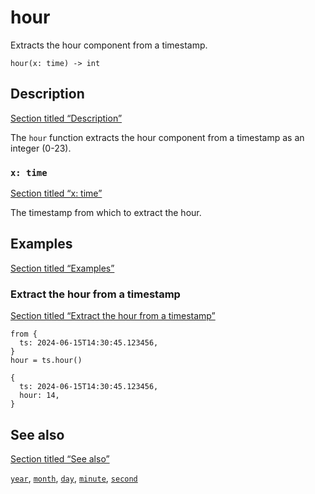 # hour

Extracts the hour component from a timestamp.

```tql
hour(x: time) -> int
```

## Description

[Section titled “Description”](#description)

The `hour` function extracts the hour component from a timestamp as an integer (0-23).

### `x: time`

[Section titled “x: time”](#x-time)

The timestamp from which to extract the hour.

## Examples

[Section titled “Examples”](#examples)

### Extract the hour from a timestamp

[Section titled “Extract the hour from a timestamp”](#extract-the-hour-from-a-timestamp)

```tql
from {
  ts: 2024-06-15T14:30:45.123456,
}
hour = ts.hour()
```

```tql
{
  ts: 2024-06-15T14:30:45.123456,
  hour: 14,
}
```

## See also

[Section titled “See also”](#see-also)

[`year`](/reference/functions/year), [`month`](/reference/functions/month), [`day`](/reference/functions/day), [`minute`](/reference/functions/minute), [`second`](/reference/functions/second)